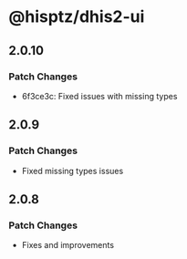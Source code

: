 # @hisptz/dhis2-ui

## 2.0.10

### Patch Changes

- 6f3ce3c: Fixed issues with missing types

## 2.0.9

### Patch Changes

- Fixed missing types issues

## 2.0.8

### Patch Changes

- Fixes and improvements
